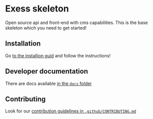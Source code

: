 # Exess skeleton

Open source api and front-end with cms capabilities. 
This is the base skeleton which you need to get started!

## Installation

Go [to the installion guid](docs/installation.md) and follow the instructions!

## Developer documentation

There are docs available [in the `docs` folder](docs/index.md)

## Contributing

Look for our [contribution guidelines in `.github/CONTRIBUTING.md`](.github/CONTRIBUTING.md)